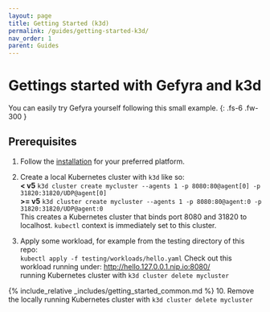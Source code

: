 ```yaml
---
layout: page
title: Getting Started (k3d)
permalink: /guides/getting-started-k3d/
nav_order: 1
parent: Guides
---
```

# Gettings started with Gefyra and k3d
You can easily try Gefyra yourself following this small example.
{: .fs-6 .fw-300 }

## Prerequisites
1. Follow the [installation](https://gefyra.dev/installation) for your preferred platform.

2. Create a local Kubernetes cluster with `k3d` like so:    
**< v5** `k3d cluster create mycluster --agents 1 -p 8080:80@agent[0] -p 31820:31820/UDP@agent[0]`  
**>= v5** `k3d cluster create mycluster --agents 1 -p 8080:80@agent:0 -p 31820:31820/UDP@agent:0`  
This creates a Kubernetes cluster that binds port 8080 and 31820 to localhost. `kubectl` context is immediately set to this cluster.
3. Apply some workload, for example from the testing directory of this repo:  
`kubectl apply -f testing/workloads/hello.yaml`
Check out this workload running under: http://hello.127.0.0.1.nip.io:8080/    
 running Kubernetes cluster with `k3d cluster delete mycluster`

{% include_relative _includes/getting_started_common.md %}
10. Remove the locally running Kubernetes cluster with `k3d cluster delete mycluster`